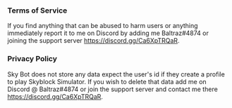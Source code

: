 ### Terms of Service
If you find anything that can be abused to harm users or anything immediately report it to me on Discord by adding me Baltraz#4874 or joining the support server https://discord.gg/Ca6XpTRQaR.


### Privacy Policy
Sky Bot does not store any data expect the user's id if they create a profile to play Skyblock Simulator. If you wish to delete that data add me on Discord @ Baltraz#4874 or join the support server and contact me there https://discord.gg/Ca6XpTRQaR.
